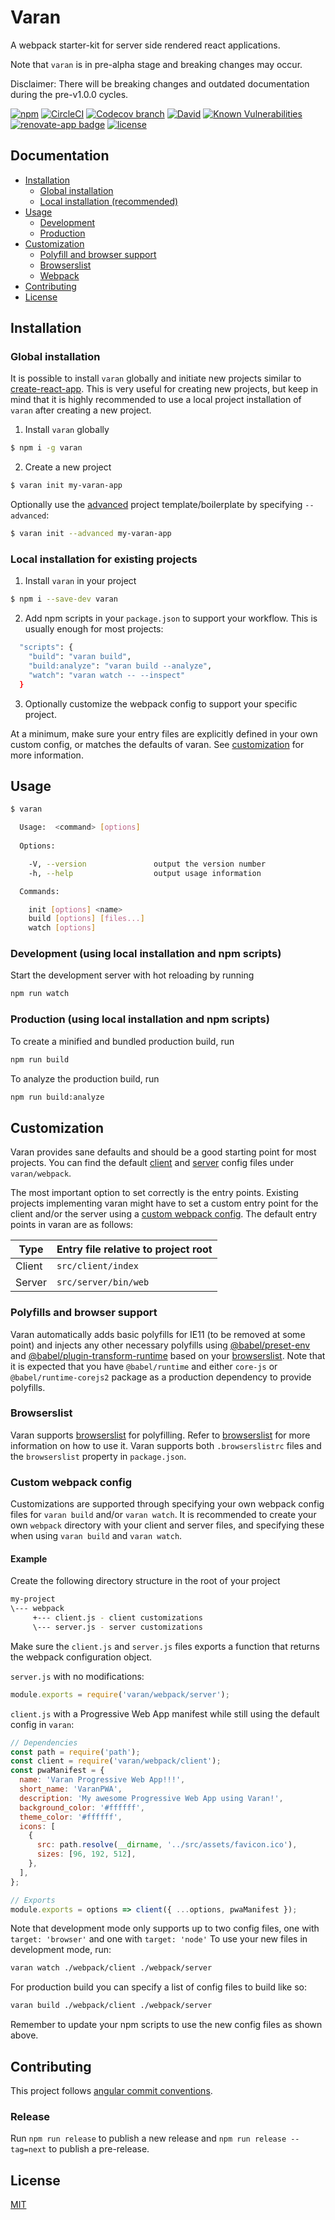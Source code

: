 # Varan
A webpack starter-kit for server side rendered react applications.

Note that `varan` is in pre-alpha stage and breaking changes may occur.

Disclaimer: There will be breaking changes and outdated documentation during the pre-v1.0.0 cycles.

[![npm](https://img.shields.io/npm/v/varan.svg)](https://npmjs.org/package/varan)
[![CircleCI](https://img.shields.io/circleci/project/github/ersims/varan/master.svg)](https://circleci.com/gh/ersims/varan/tree/master)
[![Codecov branch](https://img.shields.io/codecov/c/github/ersims/varan/master.svg)](https://codecov.io/gh/ersims/varan/tree/master)
[![David](https://img.shields.io/david/ersims/varan/master.svg)](https://david-dm.org/ersims/varan/master)
[![Known Vulnerabilities](https://snyk.io/test/github/ersims/varan/master/badge.svg)](https://snyk.io/test/github/ersims/varan/master)
[![renovate-app badge](https://img.shields.io/badge/renovate-app-blue.svg)](https://renovateapp.com/)
[![license](https://img.shields.io/github/license/ersims/varan.svg)](https://github.com/ersims/varan/blob/master/LICENSE.md)

## Documentation

* [Installation](#installation)
  * [Global installation](#installation-global)
  * [Local installation (recommended)](#installation-local)
* [Usage](#usage)
  * [Development](#usage-development)
  * [Production](#usage-production)
* [Customization](#customization)
  * [Polyfill and browser support](#customization-polyfill)
  * [Browserslist](#customization-browserslist)
  * [Webpack](#customization-webpack)
* [Contributing](#contributing)
* [License](#license)

<a id="installation"></a>
## Installation

<a id="installation-global"></a>
### Global installation

It is possible to install `varan` globally and initiate new projects similar to [create-react-app](https://github.com/facebook/create-react-app).
This is very useful for creating new projects, but keep in mind that it is highly recommended to use a local project installation of `varan` after creating a new project.

1. Install `varan` globally

```bash
$ npm i -g varan
```

2. Create a new project

```bash
$ varan init my-varan-app
```

Optionally use the [advanced](https://github.com/ersims/varan-boilerplate/tree/master) project template/boilerplate by specifying `--advanced`:

```bash
$ varan init --advanced my-varan-app
```

<a id="installation-local"></a>
### Local installation for existing projects

1. Install `varan` in your project

```bash
$ npm i --save-dev varan
```

2. Add npm scripts in your `package.json` to support your workflow. This is usually enough for most projects:

```bash
  "scripts": {
    "build": "varan build",
    "build:analyze": "varan build --analyze",
    "watch": "varan watch -- --inspect"
  }
```

3. Optionally customize the webpack config to support your specific project.

At a minimum, make sure your entry files are explicitly defined in your own custom config, or matches the defaults of varan. See [customization](#customization) for more information.

<a id="usage"></a>
## Usage

```bash
$ varan

  Usage:  <command> [options]
  
  Options:

    -V, --version               output the version number
    -h, --help                  output usage information

  Commands:

    init [options] <name>
    build [options] [files...]
    watch [options]

```

<a id="usage-development"></a>
### Development (using local installation and npm scripts)
Start the development server with hot reloading by running
```bash
npm run watch
```

<a id="usage-production"></a>
### Production (using local installation and npm scripts)
To create a minified and bundled production build, run
```bash
npm run build
```

To analyze the production build, run
```bash
npm run build:analyze
```

<a id="customization"></a>
## Customization

Varan provides sane defaults and should be a good starting point for most projects. You can find the default [client](/webpack/client.js) and [server](/webpack/server.js) config files under `varan/webpack`. 

The most important option to set correctly is the entry points. Existing projects implementing varan might have to set a custom entry point for the client and/or the server using a [custom webpack config](#customization-webpack). 
The default entry points in varan are as follows:

| Type   | Entry file relative to project root |
|--------|-------------------------------------|
| Client | `src/client/index`                  |
| Server | `src/server/bin/web`                |

<a id="customization-polyfill"></a>
### Polyfills and browser support

Varan automatically adds basic polyfills for IE11 (to be removed at some point) and injects any other necessary polyfills using [@babel/preset-env](https://babeljs.io/docs/en/babel-preset-env.html) and [@babel/plugin-transform-runtime](https://babeljs.io/docs/en/babel-plugin-transform-runtime.html) based on your [browserslist](#browserslist).
Note that it is expected that you have `@babel/runtime` and either `core-js` or `@babel/runtime-corejs2` package as a production dependency to provide polyfills.

<a id="customization-browserslist"></a>
### Browserslist

Varan supports [browserslist](https://github.com/browserslist/browserslist) for polyfilling. Refer to [browserslist](https://github.com/browserslist/browserslist) for more information on how to use it. Varan supports both `.browserslistrc` files and the `browserslist` property in `package.json`.

<a id="customization-webpack"></a>
### Custom webpack config

Customizations are supported through specifying your own webpack config files for `varan build` and/or `varan watch`.
It is recommended to create your own `webpack` directory with your client and server files, and specifying these when using `varan build` and `varan watch`.

#### Example

Create the following directory structure in the root of your project
```bash
my-project
\--- webpack
     +--- client.js - client customizations
     \--- server.js - server customizations
```

Make sure the `client.js` and `server.js` files exports a function that returns the webpack configuration object.

`server.js` with no modifications:
```javascript
module.exports = require('varan/webpack/server');
```

`client.js` with a Progressive Web App manifest while still using the default config in `varan`:
```javascript
// Dependencies
const path = require('path');
const client = require('varan/webpack/client');
const pwaManifest = {
  name: 'Varan Progressive Web App!!!',
  short_name: 'VaranPWA',
  description: 'My awesome Progressive Web App using Varan!',
  background_color: '#ffffff',
  theme_color: '#ffffff',
  icons: [
    {
      src: path.resolve(__dirname, '../src/assets/favicon.ico'),
      sizes: [96, 192, 512],
    },
  ],
};

// Exports
module.exports = options => client({ ...options, pwaManifest });
```

Note that development mode only supports up to two config files, one with `target: 'browser'` and one with  `target: 'node'`
To use your new files in development mode, run:
```bash
varan watch ./webpack/client ./webpack/server
```

For production build you can specify a list of config files to build like so:
```bash
varan build ./webpack/client ./webpack/server
```

Remember to update your npm scripts to use the new config files as shown above.

<a id="contributing"></a>
## Contributing

This project follows [angular commit conventions](https://github.com/angular/angular/blob/master/CONTRIBUTING.md#commit).
### Release

Run `npm run release` to publish a new release and `npm run release --tag=next` to publish a pre-release.

<a id="license"></a>
## License

  [MIT](LICENSE.md)
